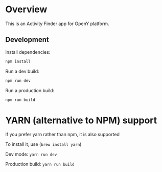 # Overview

This is an Activity Finder app for OpenY platform.

## Development

Install dependencies:

```bash
npm install
```

Run a dev build:

```bash
npm run dev
```

Run a production build:

```bash
npm run build
```

# YARN (alternative to NPM) support

If you prefer yarn rather than npm, it is also supported

To install it, use (`brew install yarn`)

Dev mode: `yarn run dev`

Production build: `yarn run build`

